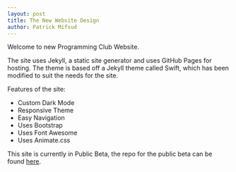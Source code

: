 ```yaml
---
layout: post
title: The New Website Design
author: Patrick Mifsud
---
```


Welcome to new Programming Club Website.

The site uses Jekyll, a static site generator and uses GitHub Pages for hosting. The theme is based off a Jekyll theme called Swift, which has been modified to suit the needs for the site. 

<!-- more -->

Features of the site:

- Custom Dark Mode
- Responsive Theme
- Easy Navigation
- Uses Bootstrap
- Uses Font Awesome
- Uses Animate.css

This site is currently in Public Beta, the repo for the public beta can be found [here](https://github.com/patrickmfsd/patrickmfsd.github.io).